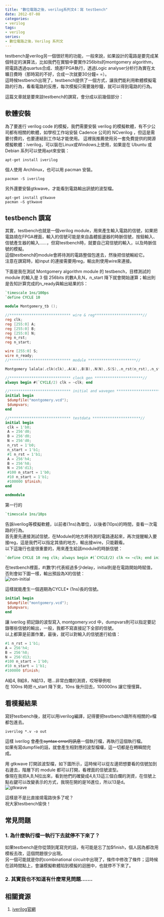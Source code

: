 ```yaml
---
title: "數位電路之後，verilog系列文4：寫 testbench"
date: 2012-07-08
categories:
- verilog
tags:
- verilog
series:
- 數位電路之後，Verilog 系列文
---
```


testbench是verilog另一個很好用的功能，一般來說，如果設計的電路是要完成某個特定的演算法，比如我們在實驗中要實作256bits的montgomery algorithm，把電路透過quartus合成、燒進FPGA執行，透過Logic analyser分析行為實在太曠日費時（那時寫的不好，合成一次就要30分鐘= =）。  
這時候testbench出現了，testbench提供了一個方式，讓我們能利用軟體模擬電路的行為，看看電路的反應，每次模擬只需要幾秒鐘，就可以得到電路的行為。  
<!--more-->

這篇文章就是要來談testbench的譔寫，會分成以前幾個部分：  

## 軟體安裝
為了要進行 verilog code 的模擬，我們需要安裝 verilog 的模擬軟體，有不少公司都有相關的軟體，如學校工作站安裝 Cadence 公司的 NCverilog ，但這是需要付費的，也要連結到工作站才能使用。
這裡我推薦使用另一套免費提供的開源模擬軟體：iverilog，可以裝在Linux或Windows上使用，如果是在 Ubuntu 或 Debian 系列可以使用apt來安裝：  
```shell
apt-get install iverilog  
```
個人使用 Archlinux，也可以用 pacman 安裝。  
```shell
pacman -S iverilog
```

另外還要安裝gtkwave，才能看到電路輸出訊號的波型檔。  
```shell
apt-get install gtkwave  
pacman –S gtkwave  
```

## testbench 譔寫
其實，testbench也就是一個verilog module，用來產生輸入電路的信號，如果把電路燒在FPGA裡面，輸入的信號可能是來自晶體振盪器的時脈信號，按鈕輸入、信號產生器的輸入……，但寫testbench時，就要自己寫信號的輸入，以及時脈信號的模擬。  
這個testbench的module會將待測的電路整個包進去，然後把信號輸給它。  
注意在譔寫時，給input 的連接需要用reg，輸出則使用wire來連接。  

下面是我在測試 Montgomery algorithm module 的 testbench，目標測試的 module 的輸入是 3 個 256bits 的數A,B,N，n\_start 降下就會開始運算；輸出則是告知計算完成的n\_ready與輸出結果的S：  

```verilog
`timescale 1ns/100ps
`define CYCLE 10

module Montgomery_tb ();

//**************************** wire & reg**********************//
reg clk;
reg [255:0] A;
reg [255:0] B;
reg [255:0] N;
reg n_rst;
reg n_start;

wire [255:0] S;
wire n_ready;
//**************************** module **********************//

Montgomery lalala(.clk(clk),.A(A),.B(B),.N(N),.S(S),.n_rst(n_rst),.n_start(n_start),.n_ready(n_ready));

//**************************** clock gen **********************//
always begin #(`CYCLE/2) clk = ~clk; end

//**************************** initial and wavegen **********************//
initial begin
 $dumpfile("montgomery.vcd");
 $dumpvars;
end

//**************************** testdata **********************//
initial begin
 clk = 1'b0;
 A = 256'd0;
 B = 256'd0;
 N = 256'd0;
 n_rst = 1'b0;
 n_start = 1'b1;
 #1 n_rst = 1'b1;
 A = 256'h4;
 B = 256'h8;
 N = 256'd13;
 #100 n_start = 1'b0;
 #10 n_start = 1'b1;
 #100000 $finish;
end

endmodule
```
第一行的
```verilog
`timescale 1ns/10ps
```
告訴iverilog等模擬軟體，以前者(1ns)為單位，以後者(10ps)的時間，查看一次電路的行為。   
首先要先連接測試信號，在Module的地方將待測的電路連起來，再次提醒輸入要接reg，這是我們可以指定其值的地方，輸出接wire，只能觀看。  
以下這幾行也是很重要的，用來產生給該module的時脈信號：  
```verilog
`define CYCLE 10 reg clk; always begin #(`CYCLE/2) clk <= ~clk; end initial begin clk = 1'b0; end
```
在testbench裡面，#(數字)代表經過多少delay，initial則是在電路開始時賦值，否則會如下圖一樣，輸出預設為X的信號：  
![non-initial](/images/verilog/non-initial.png)

這樣就能產生一個週期為CYCLE* (1ns)長的信號。  

```verilog
initial begin
 $dumpfile("montgomery.vcd");
 $dumpvars;
end
```
讓 iverilog 把記錄的波型寫入 montgomery.vcd 中，dumpvars則可以指定要記錄哪些信號的輸出，一般，我都不寫直接記下全部的信號。  
以上都算是前置作業，最後，就可以對輸入的信號進行給值：  
```verilog
#1 n_rst = 1'b1;
A = 256'h4;
B = 256'h8;
N = 256'd13;
#100 n_start = 1'b0;
#10 n_start = 1'b1;
#100000 $finish;
```
A給4, B給8，N給13，嗯…非常白爛的測資，哎呀舉例啦  
在 100ns 時把 n\_start 降下來，10ns 後升回去，100000ns 讓它慢慢算。  

## 看模擬結果

寫好testbench後，就可以用iverilog編譯，記得要把testbench跟所有相關的v檔都包進去。  
```shell
iverilog *.v -o out
```
這樣 iverilog 會~~產生syntax error的訊息~~一個執行檔，再執行這個執行檔。  
如果有寫dumpfile的話，就會產生相對應的波型檔囉，這一切都是在轉瞬間完成。  

用 gtkwave 打開該波型檔，如下圖所示，這時候可以從左邊把想要看的信號加到右邊去，階層下的 module 都可以打開，看裡面的信號波型。  
像現在我把A,B,N拉出來，看到他們的確變成4,8,13這三個白爛的測資，在信號上點右鍵可以改變表示的方式，我現在開的是16進位，所以13是d。  
![gtkwave](/images/verilog/gtkwave.png)

這樣是不是比直接燒電路快多了呢？  
祝大家testbench愉快！  

## 常見問題
### 1. 為什麼執行檔一執行下去就停不下來了？  
如果testbench是你從頭到尾寫完的話，有可能是忘了加$finish，個人因為都改用模板去改，這個問題很少出現。  
另一個可能就是你的combinational circuit中出現了，條件中修改了條件；這時候在該時間點上，會讓模擬軟體陷到模擬的迴圈中，也就停不下來了。  
### 2. 其實我也不知道有什麼常見問題…….  

## 相關資源
1. [iverilog官網](http://iverilog.icarus.com)